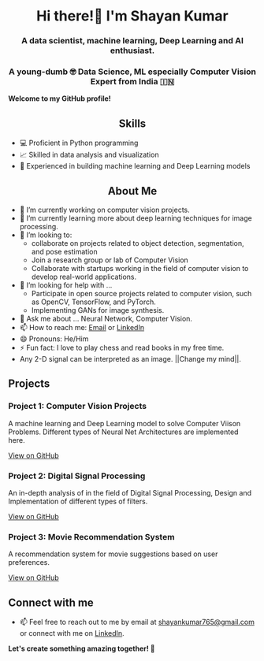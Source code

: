 <h1 align="center">Hi there!👋 I'm Shayan Kumar</h1>
<h3 align="center">A data scientist, machine learning, Deep Learning and AI enthusiast.</h3>

<h3 align="center">A young-dumb 🤓 Data Science, ML especially Computer Vision Expert from India 🇮🇳</h3>

**Welcome to my GitHub profile!**

<!--<p align="left"> <a href="https://www.linkedin.com/in/shayan-kumar-187164a6/" target="blank"><img src="https://encrypted-tbn0.gstatic.com/images?q=tbn:ANd9GcSqm0j1Xe9qtjUA9jP5tvt_HNR0lbueUZ3NJQ&usqp=CAU" alt="Shayankr" height=30 width=200/></a> </p>
-->

## <center>Skills</center>
- 💻 Proficient in Python programming
- 📈 Skilled in data analysis and visualization
- 🤖 Experienced in building machine learning and Deep Learning models

## <center>About Me</center>
- 🔭 I’m currently working on computer vision projects.
- 🌱 I’m currently learning more about deep learning techniques for image processing.
- 👯 I’m looking to:
  * collaborate on projects related to object detection, segmentation, and pose estimation
  * Join a research group or lab of Computer Vision
  * Collaborate with startups working in the field of computer vision to develop real-world applications.
- 🤔 I’m looking for help with ...
  * Participate in open source projects related to computer vision, such as OpenCV, TensorFlow, and PyTorch.
  * Implementing GANs for image synthesis.
- 💬 Ask me about ... Neural Network, Computer Vision.
- 📫 How to reach me: [Email](mailto:shayankumar765@gmail.com) or [LinkedIn](https://www.linkedin.com/in/shayankr)
- 😄 Pronouns: He/Him
- ⚡ Fun fact: I love to play chess and read books in my free time. 
- Any 2-D signal can be interpreted as an image. ||Change my mind||.


## Projects

### Project 1: Computer Vision Projects
A machine learning and Deep Learning model to solve Computer Viison Problems. Different types of Neural Net Architectures are implemented here.

[View on GitHub](https://github.com/Shayankr/AI_and_ComputerVision)

### Project 2: Digital Signal Processing
An in-depth analysis of in the field of Digital Signal Processing, Design and Implementation of different types of filters.

[View on GitHub](https://github.com/Shayankr/Image_Processing/tree/master/DSP_Lab)

### Project 3: Movie Recommendation System
A recommendation system for movie suggestions based on user preferences.

[View on GitHub](https://github.com/Shayankr/Movie-Recommender-System)

## Connect with me
- 📫 Feel free to reach out to me by email at [shayankumar765@gmail.com](mailto:shayankumar765@gmail.com) or connect with me on [LinkedIn](https://www.linkedin.com/in/shayan-kumar-187164a6/).


**Let's create something amazing together! 🚀**
<!--
**Shayankr/Shayankr** is a ✨ _special_ ✨ repository because its `README.md` (this file) appears on your GitHub profile.

Here are some ideas to get you started:

- 🔭 I’m currently working on ...
- 🌱 I’m currently learning ...
- 👯 I’m looking to collaborate on ...
- 🤔 I’m looking for help with ...
- 💬 Ask me about ...
- 📫 How to reach me: ...
- 😄 Pronouns: ...
- ⚡ Fun fact: ...
-->
